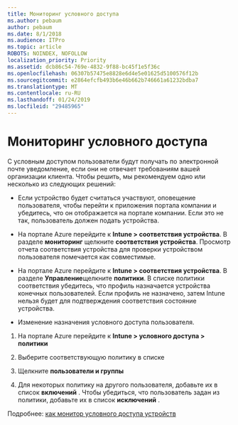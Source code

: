 ```yaml
---
title: Мониторинг условного доступа
ms.author: pebaum
author: pebaum
ms.date: 8/1/2018
ms.audience: ITPro
ms.topic: article
ROBOTS: NOINDEX, NOFOLLOW
localization_priority: Priority
ms.assetid: dcb86c54-769e-4832-9f88-bc45f1e5f36c
ms.openlocfilehash: 06307b57475e8828e6d4e5e01625d5100576f12b
ms.sourcegitcommit: e2864efcfb493b6e46b662b746661a61232bdba7
ms.translationtype: MT
ms.contentlocale: ru-RU
ms.lasthandoff: 01/24/2019
ms.locfileid: "29485965"
---
```

# <a name="monitoring-conditional-access"></a>Мониторинг условного доступа

С условным доступом пользователи будут получать по электронной почте уведомление, если они не отвечает требованиям вашей организации клиента. Чтобы решить, мы рекомендуем одно или несколько из следующих решений:
  
- Если устройство будет считаться участвуют, оповещение пользователя, чтобы перейти к приложения портала компании и убедитесь, что он отображается на портале компании. Если это не так, пользователь должен подать устройства.
    
- На портале Azure перейдите к **Intune \> соответствия устройства**. В разделе **мониторинг** щелкните **соответствия устройства**. Просмотр отчета соответствия устройства для проверки устройством пользователя помечается как совместимые. 
    
- На портале Azure перейдите к **Intune \> соответствия устройства**. В разделе **Управление**щелкните **политики**. В списке политики соответствия убедитесь, что профиль назначается устройства конечных пользователей. Если профиль не назначено, затем Intune нельзя будет для подтверждения соответствия состояние устройства. 
    
- Изменение назначения условного доступа пользователя.
    
1. На портале Azure перейдите к **Intune \> условного доступа \> политики**
    
2. Выберите соответствующую политику в списке
    
3. Щелкните **пользователи и группы**
    
4. Для некоторых политику на другого пользователя, добавьте их в список **включений** . Чтобы убедиться, что пользователь задан из политики, добавьте их в список **исключений** . 
    
Подробнее: [как монитор условного доступа устройств](https://docs.microsoft.com/en-us/intune/conditional-access-exchange-monitor)
  

